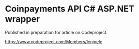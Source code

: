 # Coinpayments API C# ASP.NET wrapper

Published in preparation for article on Codeproject.

https://www.codeproject.com/Members/lepipele